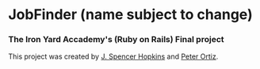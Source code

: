JobFinder (name subject to change)
=======================================

### The Iron Yard Accademy's (Ruby on Rails) Final project 

This project was created by [J. Spencer Hopkins](https://github.com/jspencerhopkins) and
[Peter Ortiz](https://github.com/Peterortiz82).


